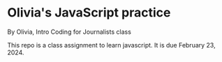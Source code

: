 # Olivia's JavaScript practice

By Olivia, Intro Coding for Journalists class

This repo is a class assignment to learn javascript. It is due February 23, 2024.
